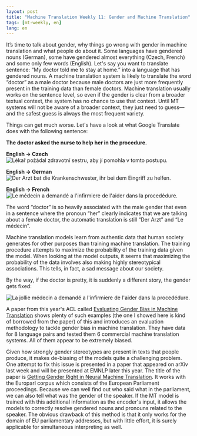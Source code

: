 ```yaml
---
layout: post
title: "Machine Translation Weekly 11: Gender and Machine Translation"
tags: [mt-weekly, en]
lang: en
---
```


It’s time to talk about gender, why things go wrong with gender in machine
translation and what people do about it. Some languages have gendered nouns
(German), some have gendered almost everything (Czech, French) and some only
few words (English). Let's say you want to translate sentence: “My doctor told
me to stay at home.” into a language that has gendered nouns. A machine
translation system is likely to translate the word “doctor” as a male doctor
because male doctors are just more frequently present in the training data than
female doctors. Machine translation usually works on the sentence level, so
even if the gender is clear from a broader textual context, the system has no
chance to use that context. Until MT systems will not be aware of a broader
context, they just need to guess—and the safest guess is always the most
frequent variety.

Things can get much worse. Let's have a look at what Google Translate does with
the following sentence:

__The doctor asked the nurse to help her in the procedure.__

__English → Czech__
![Lékař požádal zdravotní sestru, aby jí pomohla v tomto
postupu.](/assets/MT-Weekly-11/encs.png)


__English → German__
![Der Arzt bat die Krankenschwester, ihr bei dem Eingriff zu
helfen.](/assets/MT-Weekly-11/ende.png)


__English → French__
![Le médecin a demandé a l'infirmiere de l'aider dans la
procedédure.](/assets/MT-Weekly-11/enfr.png)


The word “doctor” is so heavily associated with the male gender that even in a
sentence where the pronoun “her” clearly indicates that we are talking about a
female doctor, the automatic translation is still “Der Arzt” and “Le médecin”.

Machine translation models learn from authentic data that human society
generates for other purposes than training machine translation. The training
procedure attempts to maximize the probability of the training data given the
model. When looking at the model outputs, it seems that maximizing the
probability of the data involves also making highly stereotypical associations.
This tells, in fact, a sad message about our society.

By the way, if the doctor is pretty, it is suddenly a different story, the
gender gets fixed:

![La jollie médecin a demandé a l'infirmiere de l'aider dans la
procedédure.](/assets/MT-Weekly-11/enfr_pretty.png)

A paper from this year's ACL called [Evaluating Gender Bias in Machine
Translation](https://www.aclweb.org/anthology/P19-1164) shows plenty of such
examples (the one I showed here is kind of  borrowed from the paper) of this
and introduces an evaluation methodology to tackle gender bias in machine
translation. They have data for 8 language pairs and tested them 6 commercial
machine translation systems. All of them appear to be extremely biased.

Given how strongly gender stereotypes are present in texts that people produce,
it makes de-biasing of the models quite a challenging problem. One attempt to
fix this issue is presented in a paper that appeared on arXiv last week and
will be presented at EMNLP later this year. The title of the paper is [Getting
Gender Right in Neural Machine
Translation](https://arxiv.org/pdf/1909.05088.pdf). It works with the Europarl
corpus which consists of the European Parliament proceedings. Because we can
well find out who said what in the parliament, we can also tell what was the
gender of the speaker. If the MT model is trained with this additional
information as the encoder's input, it allows the models to correctly resolve
gendered nouns and pronouns related to the speaker. The obvious drawback of
this method is that it only works for the domain of EU parliamentary addresses,
but with little effort, it is surely applicable for simultaneous interpreting
as well.
